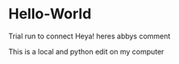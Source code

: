 # Hello-World
Trial run to connect
Heya! heres abbys comment

This is a local and python edit on my computer
